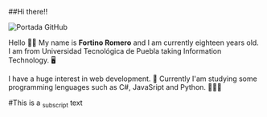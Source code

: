 ##Hi there!! 


![Portada GitHub](https://github.com/netfoor/netfoor.github.io/assets/153456531/5060362e-35fd-42ec-85fa-9382cd489209)

Hello 👋🏾 My name is **Fortino Romero** and I am currently eighteen years old. I am from Universidad Tecnológica de Puebla taking Information Technology. 🖥

I have a  huge interest in web development. 💛
Currently I'am studying some programming lenguages such as C#, JavaSript and Python. 👨🏻‍💻

#This is a <sub>subscript</sub> text
